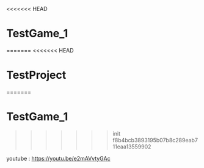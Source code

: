 <<<<<<< HEAD
# TestGame_1
=======
<<<<<<< HEAD
# TestProject
=======
# TestGame_1
>>>>>>> init
>>>>>>> f8b4bcb3893195b07b8c289eab711eaa13559902

youtube : https://youtu.be/e2mAVvtyGAc

